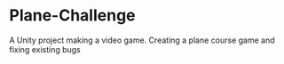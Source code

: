 # Plane-Challenge
 A Unity project making a video game. Creating a plane course game and fixing existing bugs
